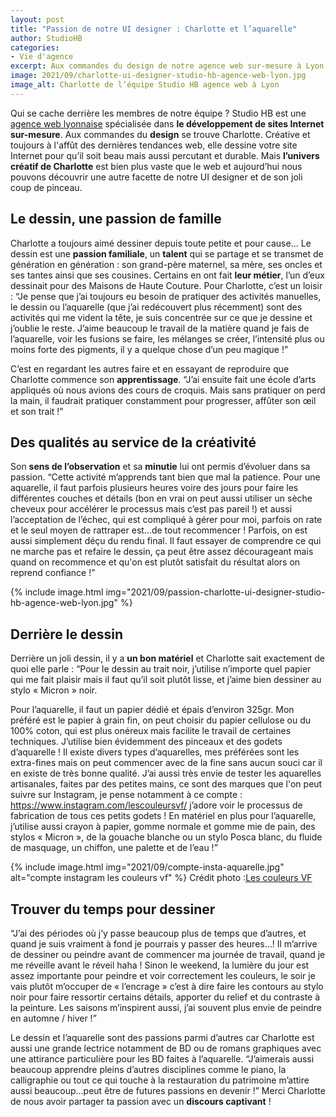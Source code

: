 ```yaml
---
layout: post
title: "Passion de notre UI designer : Charlotte et l’aquarelle"
author: StudioHB
categories:
- Vie d'agence
excerpt: Aux commandes du design de notre agence web sur-mesure à Lyon se trouve Charlotte. Découvrez son univers créatif bien plus vaste que le web avec ses dessins et aquarelles.
image: 2021/09/charlotte-ui-designer-studio-hb-agence-web-lyon.jpg
image_alt: Charlotte de l’équipe Studio HB agence web à Lyon
---
```


Qui se cache derrière les membres de notre équipe ? Studio HB est une [agence web lyonnaise](https://www.studio-hb.com/) spécialisée dans **le développement de sites Internet sur-mesure**. Aux commandes du **design** se trouve Charlotte. Créative et toujours à l'affût des dernières tendances web, elle dessine votre site Internet pour qu’il soit beau mais aussi percutant et durable. Mais **l’univers créatif de Charlotte** est bien plus vaste que le web et aujourd’hui nous pouvons découvrir une autre facette de notre UI designer et de son joli coup de pinceau.

## Le dessin, une passion de famille
Charlotte a toujours aimé dessiner depuis toute petite et pour cause… Le dessin est une **passion familiale**, un **talent** qui se partage et se transmet de génération en génération : son grand-père maternel, sa mère, ses oncles et ses tantes ainsi que ses cousines. Certains en ont fait **leur métier**, l’un d’eux dessinait pour des Maisons de Haute Couture. Pour Charlotte, c’est un loisir : “Je pense que j’ai toujours eu besoin de pratiquer des activités manuelles, le dessin ou l’aquarelle (que j’ai redécouvert plus récemment) sont des activités qui me vident la tête, je suis concentrée sur ce que je dessine et j’oublie le reste. J’aime beaucoup le travail de la matière quand je fais de l’aquarelle, voir les fusions se faire, les mélanges se créer, l’intensité plus ou moins forte des pigments, il y a quelque chose d’un peu magique !”

C’est en regardant les autres faire et en essayant de reproduire que Charlotte commence son **apprentissage**. “J’ai ensuite fait une école d’arts appliqués où nous avions des cours de croquis. Mais sans pratiquer on perd la main, il faudrait pratiquer constamment pour progresser, affûter son œil et son trait !”

## Des qualités au service de la créativité

Son **sens de l’observation** et sa **minutie** lui ont permis d’évoluer dans sa passion. “Cette activité m’apprends tant bien que mal la patience. Pour une aquarelle, il faut parfois plusieurs heures voire des jours pour faire les différentes couches et détails (bon en vrai on peut aussi utiliser un sèche cheveux pour accélérer le processus mais c’est pas pareil !) et aussi l’acceptation de l’échec, qui est compliqué à gérer pour moi, parfois on rate et le seul moyen de rattraper est…de tout recommencer ! Parfois, on est aussi simplement déçu du rendu final. Il faut essayer de comprendre ce qui ne marche pas et refaire le dessin, ça peut être assez décourageant mais quand on recommence et qu'on est plutôt satisfait du résultat alors on reprend confiance !”

{% include image.html img="2021/09/passion-charlotte-ui-designer-studio-hb-agence-web-lyon.jpg" %}

## Derrière le dessin

Derrière un joli dessin, il y a **un bon matériel** et Charlotte sait exactement de quoi elle parle : “Pour le dessin au trait noir, j’utilise n’importe quel papier qui me fait plaisir mais il faut qu’il soit plutôt lisse, et j’aime bien dessiner au stylo « Micron » noir.

Pour l’aquarelle, il faut un papier dédié et épais d’environ 325gr. Mon préféré est le papier à grain fin, on peut choisir du papier cellulose ou du 100% coton, qui est plus onéreux mais facilite le travail de certaines techniques. J’utilise bien évidemment des pinceaux et des godets d’aquarelle ! Il existe divers types d’aquarelles, mes préférées sont les extra-fines mais on peut commencer avec de la fine sans aucun souci car il en existe de très bonne qualité. J’ai aussi très envie de tester les aquarelles artisanales, faites par des petites mains, ce sont des marques que l'on peut suivre sur Instagram, je pense notamment à ce compte : https://www.instagram.com/lescouleursvf/ j’adore voir le processus de fabrication de tous ces petits godets !
En matériel en plus pour l’aquarelle, j’utilise aussi crayon à papier, gomme normale et gomme mie de pain, des stylos « Micron », de la gouache blanche ou un stylo Posca blanc, du fluide de masquage, un chiffon, une palette et de l’eau !”

{% include image.html img="2021/09/compte-insta-aquarelle.jpg" alt="compte instagram les couleurs vf" %}
Crédit photo :[Les couleurs VF](https://www.instagram.com/lescouleursvf/?hl=fr)

## Trouver du temps pour dessiner

“J’ai des périodes où j’y passe beaucoup plus de temps que d’autres, et quand je suis vraiment à fond je pourrais y passer des heures…! Il m’arrive de dessiner ou peindre avant de commencer ma journée de travail, quand je me réveille avant le réveil haha ! Sinon le weekend, la lumière du jour est assez importante pour peindre et voir correctement les couleurs, le soir je vais plutôt m’occuper de « l’encrage » c’est à dire faire les contours au stylo noir pour faire ressortir certains détails, apporter du relief et du contraste à la peinture. Les saisons m’inspirent aussi, j’ai souvent plus envie de peindre en automne / hiver !”

Le dessin et l’aquarelle sont des passions parmi d’autres car Charlotte est aussi une grande lectrice notamment de BD ou de romans graphiques avec une attirance particulière pour les BD faites à l’aquarelle. “J’aimerais aussi beaucoup apprendre pleins d’autres disciplines comme le piano, la calligraphie ou tout ce qui touche à la restauration du patrimoine m’attire aussi beaucoup…peut être de futures passions en devenir !”
Merci Charlotte de nous avoir partager ta passion avec un **discours captivant** !












